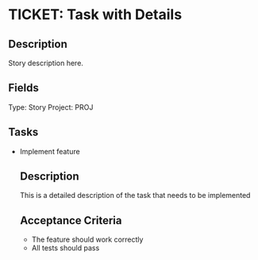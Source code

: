 # TICKET: Task with Details
## Description
Story description here.

## Fields
Type: Story
Project: PROJ

## Tasks
- Implement feature
  ## Description
  This is a detailed description of the task that needs to be implemented
  
  ## Acceptance Criteria
  - The feature should work correctly
  - All tests should pass